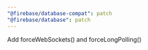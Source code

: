 ```yaml
---
"@firebase/database-compat": patch
"@firebase/database": patch
---
```


Add forceWebSockets() and forceLongPolling()

